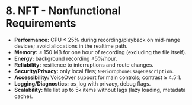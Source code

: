 # 8. NFT - Nonfunctional Requirements

- **Performance:** CPU ≤ 25% during recording/playback on mid-range devices; avoid allocations in the realtime path.
- **Memory:** ≤ 150 MB for one hour of recording (excluding the file itself).
- **Energy:** background recording ≤5%/hour.
- **Reliability:** resilience to interruptions and route changes.
- **Security/Privacy:** only local files; `NSMicrophoneUsageDescription`.
- **Accessibility:** VoiceOver support for main controls; contrast ≥ 4.5:1.
- **Logging/Diagnostics:** os_log with privacy, debug flags.
- **Scalability:** file list up to 5k items without lags (lazy loading, metadata cache).
